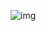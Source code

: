 ![img](https://camo.githubusercontent.com/218c5bd2f1342c6555cd6f13f70a74c3d52337b1c294371d28eef04fdaa1a6d9/68747470733a2f2f626c75657072696e742e6861636b636c75622e636f6d2f757365722d6174746163686d656e74732f626c6f62732f70726f78792f65794a66636d467062484d694f6e73695a474630595349364d5463334d53776963485679496a6f69596d7876596c39705a434a3966513d3d2d2d306435306336363134383634663934613462656561333738653131653930386133313133666639622f696d6167652e706e67)
